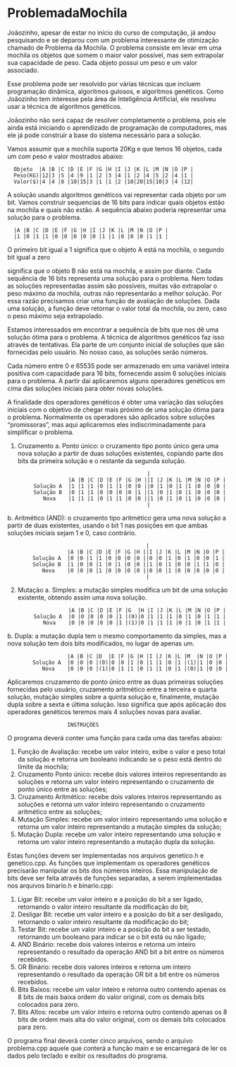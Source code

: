 # ProblemadaMochila


Joãozinho, apesar de estar no início do curso de computação, já andou pesquisando e se deparou com um problema interessante de otimização chamado 
de Problema da Mochila. O problema consiste em levar em uma mochila os objetos que somem o maior valor possível, mas sem extrapolar sua capacidade de peso. 
Cada objeto possui um peso e um valor associado.


Esse problema pode ser resolvido por várias técnicas que incluem programação dinâmica, algoritmos gulosos, e algoritmos genéticos. 
Como Joãozinho tem interesse pela área de Inteligência Artificial, ele resolveu usar a técnica de algoritmos genéticos.

Joãozinho não será capaz de resolver completamente o problema, pois ele ainda está iniciando o aprendizado de programação de computadores, 
mas ele já pode construir a base do sistema necessário para a solução.

Vamos assumir que a mochila suporta 20Kg e que temos 16 objetos, cada um com peso e valor mostrados abaixo:

      Objeto  |A |B |C |D |E |F |G |H |I |J |K |L |M |N |O |P | 
      Peso(KG)|12|3 |5 |4 |9 |1 |2 |3 |4 |1 |2 |4 |5 |2 |4 |1 |
      Valor($)|4 |4 |8 |10|15|3 |1 |1 |2 |10|20|15|10|3 |4 |12|
      
A solução usando algoritmos genéticos vai representar cada objeto por um bit. Vamos construir sequencias de 16 bits para indicar quais objetos 
estão na mochila e quais não estão. A sequência abaixo poderia representar uma solução para o problema.

      |A |B |C |D |E |F |G |H |I |J |K |L |M |N |O |P | 
      |1 |0 |1 |1 |0 |0 |0 |0 |0 |1 |1 |0 |0 |0 |1 |1 |

O primeiro bit igual a 1 significa que o objeto A está na mochila, o segundo bit igual a zero

significa que o objeto B não está na mochila, e assim por diante. Cada sequência de 16 bits representa uma solução para o problema. 
Nem todas as soluções representadas assim são possíveis, muitas vão extrapolar o peso máximo da mochila, outras não representarão a melhor solução. 
Por essa razão precisamos criar uma função de avaliação de soluções. Dada uma solução, a função deve retornar o valor total da mochila, ou zero, 
caso o peso máximo seja extrapolado.

Estamos interessados em encontrar a sequência de bits que nos dê uma solução ótima para o problema. A técnica de algoritmos genéticos faz isso através
de tentativas. Ela parte de um conjunto inicial de soluções que são fornecidas pelo usuário. No nosso caso, as soluções serão números.

Cada número entre 0 e 65535 pode ser armazenado em uma variável inteira positiva com capacidade para 16 bits, fornecendo assim 6 soluções iniciais para o problema.
A partir daí aplicaremos alguns operadores genéticos em cima das soluções iniciais para obter novas soluções.

A finalidade dos operadores genéticos é obter uma variação das soluções iniciais com o objetivo de chegar mais próximo de uma solução ótima para o problema. Normalmente os operadores são aplicados sobre soluções “promissoras”, mas aqui aplicaremos eles indiscriminadamente para simplificar o problema.

1) Cruzamento
a. Ponto único: o cruzamento tipo ponto único gera uma nova solução a partir de duas soluções existentes, copiando parte dos bits da primeira solução e o restante da segunda solução.

                                                |
                       |A |B |C |D |E |F |G |H ||I |J |K |L |M |N |O |P |
            Solução A  |1 |1 |1 |0 |1 |1 |0 |0 ||0 |1 |0 |1 |1 |0 |0 |0 | 
            Solução B  |0 |1 |1 |0 |0 |0 |0 |1 ||1 |0 |1 |0 |1 |0 |0 |0 |
               Nova    |1 |1 |1 |0 |1 |1 |0 |0 ||1 |0 |1 |0 |1 |0 |0 |0 | 
                                                |
                                                
                                                
b. Aritmético (AND): o cruzamento tipo aritmético gera uma nova solução a partir de duas existentes, usando o bit 1 nas posições em que ambas soluções
iniciais sejam 1 e 0, caso contrário.


                                                |
                       |A |B |C |D |E |F |G |H ||I |J |K |L |M |N |O |P |
            Solução A  |0 |0 |1 |1 |0 |0 |0 |0 ||0 |0 |1 |0 |1 |0 |0 |1 | 
            Solução B  |1 |0 |0 |1 |0 |1 |0 |0 ||1 |0 |1 |0 |0 |1 |1 |0 |
               Nova    |0 |0 |0 |1 |0 |0 |0 |0 ||0 |0 |1 |0 |0 |0 |0 |0 |
                                                |
                                                
       
   
2) Mutação
a. Simples: a mutação simples modifica um bit de uma solução existente, obtendo assim uma nova solução.

                                                
                       |A |B |C |D |E |F |G  |H |I |J |K |L |M |N |O |P |
            Solução A  |0 |0 |0 |0 |0 |1 |(0)|0 |1 |1 |1 |0 |1 |0 |1 |1 | 
               Nova    |0 |0 |0 |0 |0 |1 |(1)|0 |1 |1 |1 |0 |1 |0 |1 |1 | 
               
   
   
b. Dupla: a mutação dupla tem o mesmo comportamento da simples, mas a nova solução tem dois bits modificados, no lugar de apenas um.
               
               
                       |A |B |C |D  |E |F |G |H |I |J |K |L |M  |N |O |P |
            Solução A  |0 |0 |0 |(0)|0 |0 |1 |0 |1 |1 |0 |1 |(1)|1 |0 |0 | 
               Nova    |0 |0 |0 |(1)|0 |1 |1 |0 |1 |1 |0 |1 |(0)|1 |0 |0 |                                               
               
               
               
Aplicaremos cruzamento de ponto único entre as duas primeiras soluções fornecidas pelo usuário, cruzamento aritmético entre a terceira e quarta solução, mutação simples sobre a quinta solução e, finalmente, mutação dupla sobre a sexta e última solução. Isso significa que após aplicação dos operadores genéticos teremos mais 4 soluções novas para avaliar.

                       
                       INSTRUÇÕES
O programa deverá conter uma função para cada uma das tarefas abaixo:

1. Função de Avaliação: recebe um valor inteiro, exibe o valor e peso total da solução e retorna um booleano indicando se o peso está dentro do limite da mochila;
2. Cruzamento Ponto único: recebe dois valores inteiros representando as soluções e retorna um valor inteiro representando o cruzamento de ponto único entre as soluções;
3. Cruzamento Aritmético: recebe dois valores inteiros representando as soluções e retorna um valor inteiro representando o cruzamento aritmético entre as soluções;
4. Mutação Simples: recebe um valor inteiro representando uma solução e retorna um valor inteiro representando a mutação simples da solução;
5. Mutação Dupla: recebe um valor inteiro representando uma solução e retorna um valor inteiro representando a mutação dupla da solução.


Estas funções devem ser implementadas nos arquivos genetico.h e genetico.cpp. As funções que implementam os operadores genéticos precisarão manipular os bits dos números inteiros. Essa manipulação de bits deve ser feita através de funções separadas, a serem implementadas nos arquivos binario.h e binario.cpp:

1. Ligar Bit: recebe um valor inteiro e a posição do bit a ser ligado, retornando o valor inteiro resultante da modificação do bit;
2. Desligar Bit: recebe um valor inteiro e a posição do bit a ser desligado, retornando o valor inteiro resultante da modificação do bit;
3. Testar Bit: recebe um valor inteiro e a posição do bit a ser testado, retornando um booleano para indicar se o bit está ou não ligado;
4. AND Binário: recebe dois valores inteiros e retorna um inteiro representando o resultado da operação AND bit a bit entre os números recebidos.
5. OR Binário: recebe dois valores inteiros e retorna um inteiro representando o resultado da operação OR bit a bit entre os números recebidos.
6. Bits Baixos: recebe um valor inteiro e retorna outro contendo apenas os 8 bits de mais baixa ordem do valor original, com os demais bits colocados para zero.
7. Bits Altos: recebe um valor inteiro e retorna outro contendo apenas os 8 bits de ordem mais alta do valor original, com os demais bits colocados para zero.


O programa final deverá conter cinco arquivos, sendo o arquivo problema.cpp aquele que conterá a função main e se encarregará de ler os dados pelo teclado e exibir os resultados do programa.
